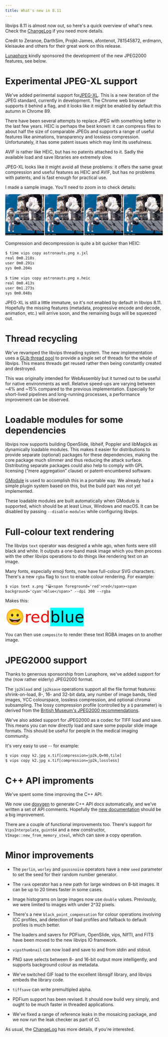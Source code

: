 ```yaml
---
title: What's new in 8.11
---
```


libvips 8.11 is almost now out, so here's a quick overview of what's new. Check
the [ChangeLog](https://github.com/libvips/libvips/blob/master/ChangeLog)
if you need more details.

Credit to Zeranoe, DarthSim, Projkt-James, afontenot, 781545872, erdmann,
kleisauke and others for their great work on this release.

[Lunaphore](https://www.lunaphore.ch/) kindly sponsored the development of
the new JPEG2000 features, see below.

# Experimental JPEG-XL support

We've added perimental support for[JPEG-XL](https://jpeg.org/jpegxl/).
This is a new iteration of the JPEG standard, 
currently in development. The Chrome web browser supports it
behind a flag, and it looks like it might be enabled by default this autumn
in Chrome 89.

There have been several attempts to replace JPEG with something better in the
last few years. HEIC is perhaps the best known: it can compress files to
about half the size of comparable JPEGs and supports a range of useful
features like animations, transparency and lossless
compression. Unfortunately, it has some patent issues which may limit its
usefulness.

AVIF is rather like HEIC, but has no patents attached to it. Sadly the
available load and save libraries are extremely slow.

JPEG-XL looks like it might avoid all these problems: it offers the same great
compression and useful features as HEIC and AVIF, but has no problems with 
patents, and is fast enough for practical use. 

I made a sample image. You'll need to zoom in to check details:

![image compression comparison](astronauts.png)

Compression and decompression is quite a bit quicker than HEIC:

```
$ time vips copy astronauts.png x.jxl
real 0m0.218s
user 0m0.291s
sys 0m0.204s

$ time vips copy astronauts.png x.heic
real 0m0.413s
user 0m1.273s
sys 0m0.048s 
```

JPEG-XL is still a little immature, so it's not enabled by default in
libvips 8.11. Hopefully the missing features (metadata, progressive encode
and decode, animation, etc.) will arrive soon, and the remaining bugs will
be squeezed out.

# Thread recycling

We've revamped the libvips threading system.
The new implementation uses a [GLib thread
pool](https://developer.gnome.org/glib/stable/glib-Thread-Pools.html)
to provide a single set of threads for the whole of libvips. This means
threads get reused rather then being constantly created and destroyed.

This was originally intended for WebAssembly but it turned out to be useful
for native environments as well. Relative speed-ups are varying between ~4%
and ~15% compared to the previous implementation. Especially for short-lived
pipelines and long-running processes, a performance improvement can be observed.

# Loadable modules for some dependencies

libvips now supports building OpenSlide, libheif, Poppler and libMagick
as dynamically loadable modules. This makes it easier for distributions to
provide separate (optional) packages for these dependencies, making the core
package much slimmer and thus reducing the attack surface. Distributing
separate packages could also help to comply with GPL licensing (“mere
aggregation” clause) or patent-encumbered software.

[GModule](https://developer.gnome.org/glib/stable/glib-Dynamic-Loading-of-Modules.html)
is used to accomplish this in a portable way. We already had a simple plugin
system based on this, but the build part was not yet implemented.

These loadable modules are built automatically when GModule is supported,
which should be at least Linux, Windows and macOS. It can be disabled by
passing `--disable-modules` while configuring libvips.

# Full-colour text rendering

The libvips `text` operator was designed a while ago, when fonts were still
black and white. It outputs a one-band mask image which you then process with
the other libvips operations to do things like rendering text on an image.

Many fonts, especially emoji fonts, now have full-colour SVG characters.
There's a new `rgba` flag to `text` to enable colour rendering. For example:

```
$ vips text x.png "😀<span foreground='red'>red</span><span background='cyan'>blue</span>" --dpi 300 --rgba
```

Makes this:

![coloured text](text.png)

You can then use `composite` to render these text RGBA images on to another
image.

# JPEG2000 support

Thanks to generous sponsorship from Lunaphore, we've added support for the
(now rather elderly) JPEG2000 format.

The `jp2kload` and `jp2ksave` operations support all the file format
features: shrink-on-load, 8-, 16- and 32-bit data, any number of
image bands, tiled images, YCC colourspace, lossless compression, and
optional chroma subsampling. The lossy compression profile (controlled
by a `Q` parameter) is derived from the [British Museum's JPEG2000
recommendations](https://purl.pt/24107/1/iPres2013_PDF/An%20Analysis%20of%20Contemporary%20JPEG2000%20Codecs%20for%20Image%20Format%20Migration.pdf).

We've also added support for JPEG2000 as a codec for TIFF load and save. This
means you can now directly load and save some popular slide image formats.
This should be useful for people in the medical imaging community.

It's very easy to use -- for example:

```
$ vips copy k2.jpg x.tif[compression=jp2k,Q=90,tile]
$ vips copy k2.jpg x.tif[compression=jp2k,lossless]
```

# C++ API improments

We've spent some time improving the C++ API. 

We now use [doxygen](https://www.doxygen.nl) to generate C++ API docs
automatically, and we've written a set of API comments. Hopefully the [new
documentation](link-to-cpp-docs) should be a big improvement.

There are a couple of functional improvements too. There's support for
`VipsInterpolate`, `guint64` and a new constructor,
`VImage::new_from_memory_steal`, which can save a copy operation.

# Minor improvements

- The `perlin`, `worley` and `gaussnoise` operators have a new `seed`
  parameter to set the seed for their random number generator.

- The `rank` operator has a new path for large windows on 8-bit images. It can
  be up to 20 times faster in some cases.

- Image histograms on large images now use `double` values. Previously,
  we were limited to images with under 2^32 pixels.

- There's a new `black_point_compensation` for colour operations involving
  ICC profiles, and detection of bad profiles and fallback to default
  profiles is much better.

- The loaders and savers for PDFium, OpenSlide, vips, NIfTI, and FITS have
  been moved to the new libvips IO framework.

- `vipsthumbnail` can now load and save to and from stdin and stdout.

- PNG save selects between 8- and 16-bit output more intelligently, and
  supports background colour as metadata.

- We've switched GIF load to the excellent libnsgif library, and libvips
  embeds the library code.

- `tiffsave` can write premultipled alpha.

- PDFium support has been revised. It should now build very simply, and ought
  to be much faster in threaded applications.

- We've fixed a range of reference leaks in the mosaicing package, and we
  now run the leak checker as part of CI.

As usual,
the [ChangeLog](https://github.com/libvips/libvips/blob/master/ChangeLog)
has more details, if you're interested.

